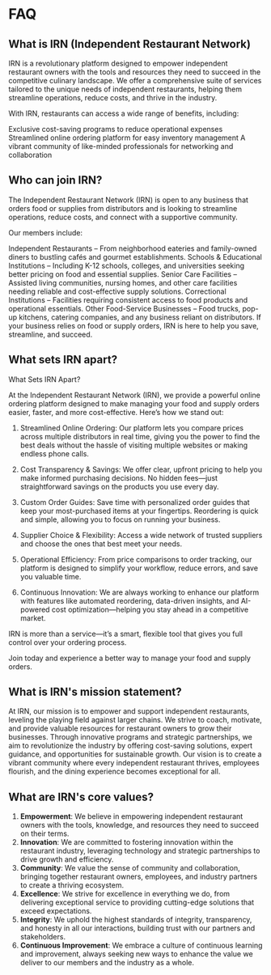 # FAQ

## What is IRN (Independent Restaurant Network)

IRN is a revolutionary platform designed to empower independent restaurant owners with the tools and resources they need to succeed in the competitive culinary landscape. We offer a comprehensive suite of services tailored to the unique needs of independent restaurants, helping them streamline operations, reduce costs, and thrive in the industry.

With IRN, restaurants can access a wide range of benefits, including:

Exclusive cost-saving programs to reduce operational expenses
Streamlined online ordering platform for easy inventory management
A vibrant community of like-minded professionals for networking and collaboration

## Who can join IRN?

The Independent Restaurant Network (IRN) is open to any business that orders food or supplies from distributors and is looking to streamline operations, reduce costs, and connect with a supportive community.

Our members include:

Independent Restaurants – From neighborhood eateries and family-owned diners to bustling cafés and gourmet establishments.
Schools & Educational Institutions – Including K-12 schools, colleges, and universities seeking better pricing on food and essential supplies.
Senior Care Facilities – Assisted living communities, nursing homes, and other care facilities needing reliable and cost-effective supply solutions.
Correctional Institutions – Facilities requiring consistent access to food products and operational essentials.
Other Food-Service Businesses – Food trucks, pop-up kitchens, catering companies, and any business reliant on distributors.
If your business relies on food or supply orders, IRN is here to help you save, streamline, and succeed.


## What sets IRN apart?
What Sets IRN Apart?

At the Independent Restaurant Network (IRN), we provide a powerful online ordering platform designed to make managing your food and supply orders easier, faster, and more cost-effective. Here’s how we stand out:

1. Streamlined Online Ordering: Our platform lets you compare prices across multiple distributors in real time, giving you the power to find the best deals without the hassle of visiting multiple websites or making endless phone calls.

2. Cost Transparency & Savings: We offer clear, upfront pricing to help you make informed purchasing decisions. No hidden fees—just straightforward savings on the products you use every day.

3. Custom Order Guides: Save time with personalized order guides that keep your most-purchased items at your fingertips. Reordering is quick and simple, allowing you to focus on running your business.

4. Supplier Choice & Flexibility: Access a wide network of trusted suppliers and choose the ones that best meet your needs.

5. Operational Efficiency: From price comparisons to order tracking, our platform is designed to simplify your workflow, reduce errors, and save you valuable time.

6. Continuous Innovation: We are always working to enhance our platform with features like automated reordering, data-driven insights, and AI-powered cost optimization—helping you stay ahead in a competitive market.



IRN is more than a service—it’s a smart, flexible tool that gives you full control over your ordering process.



Join today and experience a better way to manage your food and supply orders.

## What is IRN's mission statement?

At IRN, our mission is to empower and support independent restaurants, leveling the playing field against larger chains.
We strive to coach, motivate, and provide valuable resources for restaurant owners to grow their businesses. Through
innovative programs and strategic partnerships, we aim to revolutionize the industry by offering cost-saving solutions,
expert guidance, and opportunities for sustainable growth. Our vision is to create a vibrant community where every
independent restaurant thrives, employees flourish, and the dining experience becomes exceptional for all.

## What are IRN's core values?

1. **Empowerment**: We believe in empowering independent restaurant owners with the tools, knowledge, and resources they
   need to succeed on their terms.
2. **Innovation**: We are committed to fostering innovation within the restaurant industry, leveraging technology and
   strategic partnerships to drive growth and efficiency.
3. **Community**: We value the sense of community and collaboration, bringing together restaurant owners, employees, and
   industry partners to create a thriving ecosystem.
4. **Excellence**: We strive for excellence in everything we do, from delivering exceptional service to providing
   cutting-edge solutions that exceed expectations.
5. **Integrity**: We uphold the highest standards of integrity, transparency, and honesty in all our interactions,
   building trust with our partners and stakeholders.
6. **Continuous Improvement**: We embrace a culture of continuous learning and improvement, always seeking new ways to
   enhance the value we deliver to our members and the industry as a whole.
